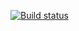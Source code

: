 
[![Build status](https://ci.appveyor.com/api/projects/status/y7ne9jklqh74wmr6?svg=true)](https://ci.appveyor.com/project/Spookyy12/dzgraden2)

